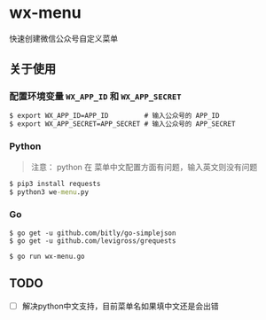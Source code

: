 # wx-menu

快速创建微信公众号自定义菜单

## 关于使用

### 配置环境变量 `WX_APP_ID` 和 `WX_APP_SECRET`

```cmd
$ export WX_APP_ID=APP_ID         # 输入公众号的 APP_ID
$ export WX_APP_SECRET=APP_SECRET # 输入公众号的 APP_SECRET
```

### Python

> 注意： python 在 菜单中文配置方面有问题，输入英文则没有问题

```cmd
$ pip3 install requests
$ python3 we-menu.py
```


### Go

```
$ go get -u github.com/bitly/go-simplejson
$ go get -u github.com/levigross/grequests

$ go run wx-menu.go
```

## TODO

- [ ] 解决python中文支持，目前菜单名如果填中文还是会出错
